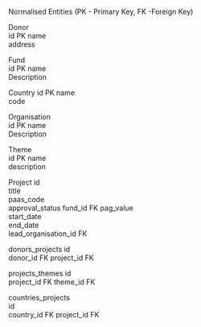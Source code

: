 Normalised Entities (PK - Primary Key, FK -Foreign Key)

Donor	
id	PK
name	
address	
	
	
	
Fund	
id	PK
name	
Description	
	
	
	
Country	
id	PK
name	
code	
	
	
	
Organisation	
id	PK
name	
Description	
	
	
Theme	
id	PK
name	
description	
	
	
Project	
id	
title	
paas_code	
approval_status	
fund_id	FK
pag_value	
start_date	
end_date	
lead_organisation_id	FK
	
	
donors_projects	
id	
donor_id	FK
project_id	FK
	
	
projects_themes	
id	
project_id	FK
theme_id	FK
	
	
countries_projects	
id	
country_id	FK
project_id	FK

